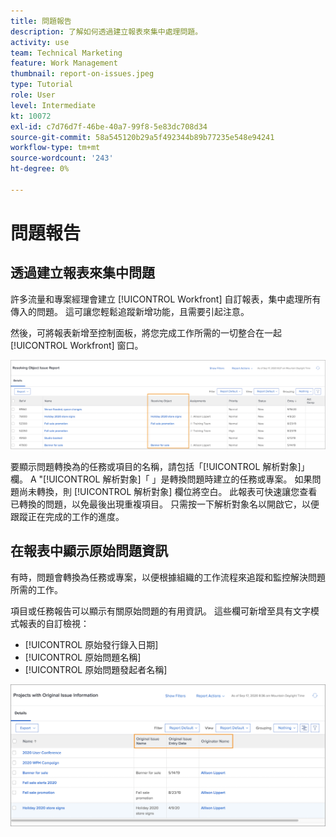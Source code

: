 ```yaml
---
title: 問題報告
description: 了解如何透過建立報表來集中處理問題。
activity: use
team: Technical Marketing
feature: Work Management
thumbnail: report-on-issues.jpeg
type: Tutorial
role: User
level: Intermediate
kt: 10072
exl-id: c7d76d7f-46be-40a7-99f8-5e83dc708d34
source-git-commit: 58a545120b29a5f492344b89b77235e548e94241
workflow-type: tm+mt
source-wordcount: '243'
ht-degree: 0%

---
```


# 問題報告

## 透過建立報表來集中問題

許多流量和專案經理會建立 [!UICONTROL Workfront] 自訂報表，集中處理所有傳入的問題。 這可讓您輕鬆追蹤新增功能，且需要引起注意。

然後，可將報表新增至控制面板，將您完成工作所需的一切整合在一起 [!UICONTROL Workfront] 窗口。

![的影像 [!UICONTROL 解析對象] 欄。](assets/18-resolving-object-report.png)

要顯示問題轉換為的任務或項目的名稱，請包括「[!UICONTROL 解析對象]」欄。 A &quot;[!UICONTROL 解析對象]「 」是轉換問題時建立的任務或專案。 如果問題尚未轉換，則 [!UICONTROL 解析對象] 欄位將空白。 此報表可快速讓您查看已轉換的問題，以免最後出現重複項目。 只需按一下解析對象名以開啟它，以便跟蹤正在完成的工作的進度。

## 在報表中顯示原始問題資訊

有時，問題會轉換為任務或專案，以便根據組織的工作流程來追蹤和監控解決問題所需的工作。

項目或任務報告可以顯示有關原始問題的有用資訊。 這些欄可新增至具有文字模式報表的自訂檢視：

* [!UICONTROL 原始發行錄入日期]
* [!UICONTROL 原始問題名稱]
* [!UICONTROL 原始問題發起者名稱]

![問題報告資訊的影像。](assets/19-text-mode-reporting-for-issues.png)

<!-- Need wf one documentation article link below

For the text mode used to create this report, see the article titled View: Display original issue information on task and project list.

-->


<!--  Learn more graphic and documentation article links

* Create and customize views
* Overview of resolving and resolvable objects
* Understanding resolving and resolvable objects

-->

